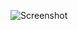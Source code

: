 ![Screenshot](https://raw.githubusercontent.com/Cryakl/Ultimate-RAT-Collection/refs/heads/main/Sainbox/Star%205.0/Screenshot.png)
